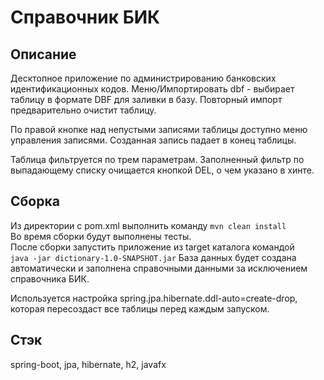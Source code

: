 # Справочник БИК

## Описание
Десктопное приложение по администрированию банковских идентификационных кодов.
Меню/Импортировать dbf  - выбирает таблицу в формате DBF для заливки в базу.
Повторный импорт предварительно очистит таблицу.

По правой кнопке над непустыми записями таблицы доступно меню управления записями.
Созданная запись падает в конец таблицы.

Таблица фильтруется по трем параметрам.
Заполненный фильтр по выпадающему списку очищается кнопкой DEL, о чем указано в хинте.

## Сборка
Из директории с pom.xml выполнить команду `mvn clean install`  
Во время сборки будут выполнены тесты.  
После сборки запустить приложение из target каталога командой  
`java -jar dictionary-1.0-SNAPSHOT.jar`
База данных будет создана автоматически и заполнена справочными данными
за исключением справочника БИК.

Используется настройка spring.jpa.hibernate.ddl-auto=create-drop,
которая пересоздаст все таблицы перед каждым запуском.

## Стэк
spring-boot, jpa, hibernate, h2, javafx